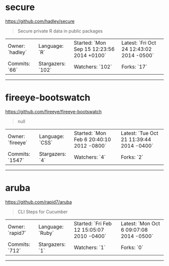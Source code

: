 # secure

https://github.com/hadley/secure
<blockquote>
Secure private R data in public packages
</blockquote>

<table>
<tr><td>Owner: `hadley`</td>
    <td>Language: `R`</td>
    <td>Started: `Mon Sep 15 12:23:56 2014 +0100`</td>
    <td>Latest: `Fri Oct 24 12:43:02 2014 -0500`</td></tr>
<tr><td>Commits: `66`</td>
    <td>Stargazers: `102`</td>
    <td>Watchers: `102`</td>
    <td>Forks: `17`</td></tr>
</table>

---

# fireeye-bootswatch

https://github.com/fireeye/fireeye-bootswatch
<blockquote>
null
</blockquote>

<table>
<tr><td>Owner: `fireeye`</td>
    <td>Language: `CSS`</td>
    <td>Started: `Mon Feb 6 20:40:10 2012 -0800`</td>
    <td>Latest: `Tue Oct 21 11:39:44 2014 -0400`</td></tr>
<tr><td>Commits: `1547`</td>
    <td>Stargazers: `4`</td>
    <td>Watchers: `4`</td>
    <td>Forks: `2`</td></tr>
</table>

---

# aruba

https://github.com/rapid7/aruba
<blockquote>
CLI Steps for Cucumber
</blockquote>

<table>
<tr><td>Owner: `rapid7`</td>
    <td>Language: `Ruby`</td>
    <td>Started: `Fri Feb 12 15:05:07 2010 -0400`</td>
    <td>Latest: `Mon Oct 6 09:07:08 2014 -0500`</td></tr>
<tr><td>Commits: `712`</td>
    <td>Stargazers: `1`</td>
    <td>Watchers: `1`</td>
    <td>Forks: `0`</td></tr>
</table>

---

